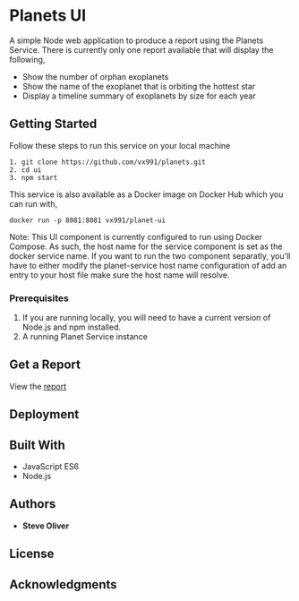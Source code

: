 # Planets UI

A simple Node web application to produce a report using the Planets Service. There is currently only one report available that will display the following,

* Show the number of orphan exoplanets
* Show the name of the exoplanet that is orbiting the hottest star
* Display a timeline summary of exoplanets by size for each year

## Getting Started

Follow these steps to run this service on your local machine
```
1. git clone https://github.com/vx991/planets.git
2. cd ui
3. npm start
```
 
This service is also available as a Docker image on Docker Hub which you can run with,
```
docker run -p 8081:8081 vx991/planet-ui
```

Note: This UI component is currently configured to run using Docker Compose. As such, the host name for the service component is set as the docker service name. If you want to run the two component separatly, you'll have to either modify the planet-service host name configuration of add an entry to your host file make sure the host name will resolve.   

### Prerequisites

1. If you are running locally, you will need to have a current version of Node.js and npm installed.
2. A running Planet Service instance

## Get a Report
View the [report](http://localhost:8081/report)


## Deployment



## Built With

* JavaScript ES6
* Node.js

## Authors

* **Steve Oliver** 

## License


## Acknowledgments

